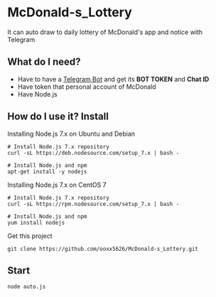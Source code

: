 McDonald-s_Lottery
===
It can auto draw to daily lottery of McDonald's app and notice with Telegram


What do I need?
----
- Have to have a [Telegram Bot](https://telegram.org/blog/bot-revolution) and get its **BOT TOKEN** and **Chat ID**
- Have token that personal account of McDonald
- Have Node.js

How do I use it?
Install
----
Installing Node.js 7.x on Ubuntu and Debian

```shell=
# Install Node.js 7.x repository
curl -sL https://deb.nodesource.com/setup_7.x | bash -

# Install Node.js and npm
apt-get install -y nodejs
```
Installing Node.js 7.x on CentOS 7

```shell=
# Install Node.js 7.x repository
curl -sL https://rpm.nodesource.com/setup_7.x | bash -

# Install Node.js and npm
yum install nodejs
```

Get this project
```shell=
git clone https://github.com/ooxx5626/McDonald-s_Lottery.git
```

Start
---
```shell=
node auto.js
```

